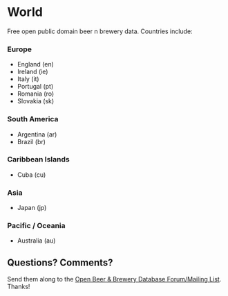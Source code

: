 # World

Free open public domain beer n brewery data. Countries include:

### Europe

- England (en)
- Ireland (ie)
- Italy (it)
- Portugal (pt)
- Romania (ro)
- Slovakia (sk)


### South America

- Argentina (ar)
- Brazil (br)


### Caribbean Islands

- Cuba (cu)


### Asia

- Japan (jp)


### Pacific / Oceania

- Australia (au)



## Questions? Comments?

Send them along to the
[Open Beer & Brewery Database Forum/Mailing List](http://groups.google.com/group/beerdb).
Thanks!
